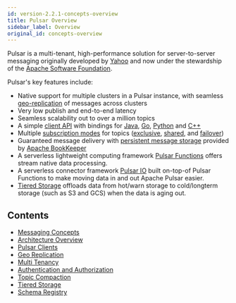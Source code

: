 ```yaml
---
id: version-2.2.1-concepts-overview
title: Pulsar Overview
sidebar_label: Overview
original_id: concepts-overview
---
```


Pulsar is a multi-tenant, high-performance solution for server-to-server messaging originally developed by [Yahoo](http://yahoo.github.io/) and now under the stewardship of the [Apache Software Foundation](https://www.apache.org/).

Pulsar's key features include:

* Native support for multiple clusters in a Pulsar instance, with seamless [geo-replication](administration-geo.md) of messages across clusters
* Very low publish and end-to-end latency
* Seamless scalability out to over a million topics
* A simple [client API](concepts-clients.md) with bindings for [Java](client-libraries-java.md), [Go](client-libraries-go.md), [Python](client-libraries-python.md) and [C++](client-libraries-cpp.md)
* Multiple [subscription modes](concepts-messaging.md#subscription-modes) for topics ([exclusive](concepts-messaging.md#exclusive), [shared](concepts-messaging.md#shared), and [failover](concepts-messaging.md#failover))
* Guaranteed message delivery with [persistent message storage](concepts-architecture-overview.md#persistent-storage) provided by [Apache BookKeeper](http://bookkeeper.apache.org/)
* A serverless lightweight computing framework [Pulsar Functions](functions-overview.md) offers stream native data processing.
* A serverless connector framework [Pulsar IO](io-overview.md) built on-top-of Pulsar Functions to make moving data in and out Apache Pulsar easier.
* [Tiered Storage](concepts-tiered-storage.md) offloads data from hot/warn storage to cold/longterm storage (such as S3 and GCS) when the data is aging out.

## Contents

- [Messaging Concepts](concepts-messaging.md)
- [Architecture Overview](concepts-architecture-overview.md)
- [Pulsar Clients](concepts-clients.md)
- [Geo Replication](concepts-replication.md)
- [Multi Tenancy](concepts-multi-tenancy.md)
- [Authentication and Authorization](concepts-authentication.md)
- [Topic Compaction](concepts-topic-compaction.md)
- [Tiered Storage](concepts-tiered-storage.md)
- [Schema Registry](concepts-schema-registry.md)
